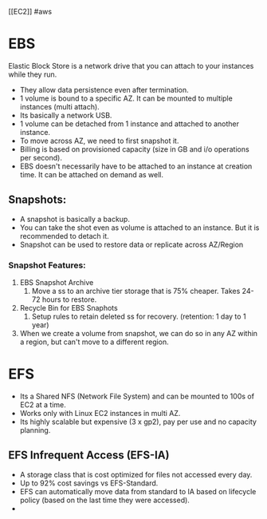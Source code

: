 [[EC2]] #aws 

# EBS

Elastic Block Store is a network drive that you can attach to your instances while they run.

* They allow data persistence even after termination.
* 1 volume is bound to a specific AZ. It can be mounted to multiple instances (multi attach).
* Its basically a network USB.
* 1 volume can be detached from 1 instance and attached to another instance.
* To move across AZ, we need to first snapshot it.
* Billing is based on provisioned capacity (size in GB and i/o operations per second).
* EBS doesn't necessarily have to be attached to an instance at creation time. It can be attached on demand as well.

## Snapshots:

* A snapshot is basically a backup.
* You can take the shot even as volume is attached to an instance. But it is recommended to detach it.
* Snapshot can be used to restore data or replicate across AZ/Region
 

### Snapshot Features:

1. EBS Snapshot Archive
	1. Move a ss to an archive tier storage that is 75% cheaper. Takes 24-72 hours to restore.
2. Recycle Bin for EBS Snaphots
	1. Setup rules to retain deleted ss for recovery. (retention: 1 day to 1 year)
3. When we create a volume from snapshot, we can do so in any AZ within a region, but can't move to a different region.





# EFS

* Its a Shared NFS (Network File System) and can be mounted to 100s of EC2 at a time.
* Works only with Linux EC2 instances in multi AZ.
*  Its highly scalable but expensive (3 x gp2), pay per use and no capacity planning.


## EFS Infrequent Access (EFS-IA)

* A storage class that is cost optimized for files not accessed every day.
* Up to 92% cost savings vs EFS-Standard.
* EFS can automatically move data from standard to IA based on lifecycle policy (based on the last time they were accessed).
*  
